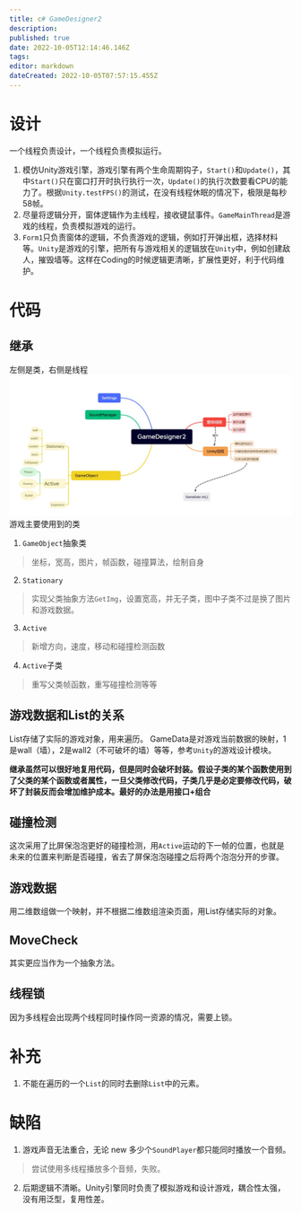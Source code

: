 ```yaml
---
title: c# GameDesigner2
description: 
published: true
date: 2022-10-05T12:14:46.146Z
tags: 
editor: markdown
dateCreated: 2022-10-05T07:57:15.455Z
---
```


# 设计
一个线程负责设计，一个线程负责模拟运行。
1. 模仿Unity游戏引擎，游戏引擎有两个生命周期钩子，`Start()`和`Update()`，其中`Start()`只在窗口打开时执行执行一次，`Update()`的执行次数要看CPU的能力了。根据`Unity.testFPS()`的测试，在没有线程休眠的情况下，极限是每秒58帧。
2. 尽量将逻辑分开，窗体逻辑作为主线程，接收键鼠事件。`GameMainThread`是游戏的线程，负责模拟游戏的运行。
3. `Form1`只负责窗体的逻辑，不负责游戏的逻辑，例如打开弹出框，选择材料等。`Unity`是游戏的引擎，把所有与游戏相关的逻辑放在`Unity`中，例如创建敌人，摧毁墙等。这样在Coding的时候逻辑更清晰，扩展性更好，利于代码维护。

# 代码
## 继承
左侧是类，右侧是线程
![](./img1.jpg)
游戏主要使用到的类
1. `GameObject`抽象类
> 坐标，宽高，图片，帧函数，碰撞算法，绘制自身
2. `Stationary`
> 实现父类抽象方法`GetImg`，设置宽高，并无子类，图中子类不过是换了图片和游戏数据。
3. `Active`
> 新增方向，速度，移动和碰撞检测函数
4. `Active`子类
> 重写父类帧函数，重写碰撞检测等等

## 游戏数据和List的关系
List存储了实际的游戏对象，用来遍历。
GameData是对游戏当前数据的映射，1是wall（墙），2是wall2（不可破坏的墙）等等，参考`Unity`的游戏设计模块。

**继承虽然可以很好地复用代码，但是同时会破坏封装。假设子类的某个函数使用到了父类的某个函数或者属性，一旦父类修改代码，子类几乎是必定要修改代码，破坏了封装反而会增加维护成本。最好的办法是用接口+组合**
## 碰撞检测
这次采用了比屏保泡泡更好的碰撞检测，用`Active`运动的下一帧的位置，也就是未来的位置来判断是否碰撞，省去了屏保泡泡碰撞之后将两个泡泡分开的步骤。
## 游戏数据
用二维数组做一个映射，并不根据二维数组渲染页面，用List存储实际的对象。
## MoveCheck
其实更应当作为一个抽象方法。
## 线程锁
因为多线程会出现两个线程同时操作同一资源的情况，需要上锁。
# 补充
1. 不能在遍历的一个`List`的同时去删除`List`中的元素。
# 缺陷
1. 游戏声音无法重合，无论 new 多少个`SoundPlayer`都只能同时播放一个音频。
> 尝试使用多线程播放多个音频，失败。
2. 后期逻辑不清晰。Unity引擎同时负责了模拟游戏和设计游戏，耦合性太强，没有用泛型，复用性差。